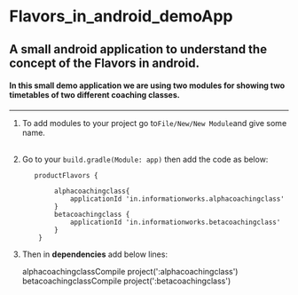 # Flavors_in_android_demoApp
A small android application to understand the concept of the Flavors in android.
---
#### In this small demo application we are using two modules for showing two timetables of two different coaching classes.</br>
---
1)  To add modules to your project go to````File/New/New Module````and give some name.</br></br>
2)  Go to your `build.gradle(Module: app)` then add the code as below:</br>
          
           productFlavors {
            
                alphacoachingclass{ 
                    applicationId 'in.informationworks.alphacoachingclass'
                }
                betacoachingclass {
                    applicationId 'in.informationworks.betacoachingclass'
                }
            }
            
 3) Then in **dependencies** add below lines:</br>
 
    alphacoachingclassCompile project(':alphacoachingclass')
    betacoachingclassCompile project(':betacoachingclass')
 
